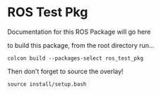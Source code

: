 # ROS Test Pkg

Documentation for this ROS Package will go here

to build this package, from the root directory run...

```
colcon build --packages-select ros_test_pkg
```

Then don't forget to source the overlay!

```
source install/setup.bash
```